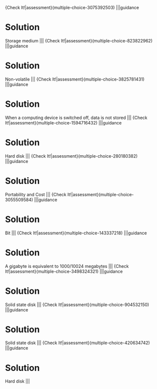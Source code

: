 {Check It!|assessment}(multiple-choice-3075392503)
|||guidance
# Solution

Storage medium
|||
{Check It!|assessment}(multiple-choice-823822962)
|||guidance
# Solution

Non-volatile
|||
{Check It!|assessment}(multiple-choice-3825781431)
|||guidance
# Solution

When a computing device is switched off, data is not stored
|||
{Check It!|assessment}(multiple-choice-1594716432)
|||guidance
# Solution

Hard disk
|||
{Check It!|assessment}(multiple-choice-280180382)
|||guidance
# Solution

Portability and Cost
|||
{Check It!|assessment}(multiple-choice-3055509584)
|||guidance
# Solution

Bit
|||
{Check It!|assessment}(multiple-choice-143337218)
|||guidance
# Solution

A gigabyte is equivalent to 1000/10024 megabytes
|||
{Check It!|assessment}(multiple-choice-3498324321)
|||guidance
# Solution

Solid state disk
|||
{Check It!|assessment}(multiple-choice-904532150)
|||guidance
# Solution

Solid state disk
|||
{Check It!|assessment}(multiple-choice-420634742)
|||guidance
# Solution

Hard disk
|||
